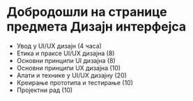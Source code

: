 # Добродошли на странице предмета Дизајн интерфејса

* Увод у UI/UX дизајн (4 часа)
* Етика и прaксе UI/UX дизајна (8)
* Основни принципи UI дизајна (8)
* Основни принципи UX дизајна (10)
* Алати и технике у UI/UX дизајну (20)
* Креирање прототипа и тестирање (10)
* Пројектни рад (10)
